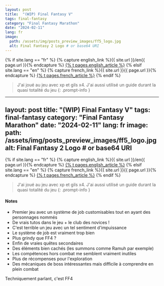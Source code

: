 ```yaml
---
layout: post
title:  "(WIP) Final Fantasy V"
tags: final-fantasy
category: "Final Fantasy Marathon"
date: "2024-02-11"
lang: fr
image:
  path: /assets/img/posts_preview_images/ff5_logo.jpg
  alt: Final Fantasy 2 Logo # or base64 URI
---
```


{% if site.lang == "fr" %}
  {% capture english_link %}{{ site.url }}/en{{ page.url }}{% endcapture %}
  <a href="{{ english_link }}" >{% t pages.english_article %}</a>
{% elsif site.lang == "en" %}
  {% capture french_link  %}{{ site.url }}{{ page.url }}{% endcapture %}
 <a href="{{ french_link }}" >{% t pages.french_article %}</a>
{% endif %}

> J'ai joué au jeu avec xp et gils x4. J'ai aussi utilisé un guide durant la quasi totalité du jeu
{: .prompt-info }
---
layout: post
title:  "(WIP) Final Fantasy V"
tags: final-fantasy
category: "Final Fantasy Marathon"
date: "2024-02-11"
lang: fr
image:
  path: /assets/img/posts_preview_images/ff5_logo.jpg
  alt: Final Fantasy 2 Logo # or base64 URI
---

{% if site.lang == "fr" %}
  {% capture english_link %}{{ site.url }}/en{{ page.url }}{% endcapture %}
  <a href="{{ english_link }}" >{% t pages.english_article %}</a>
{% elsif site.lang == "en" %}
  {% capture french_link  %}{{ site.url }}{{ page.url }}{% endcapture %}
 <a href="{{ french_link }}" >{% t pages.french_article %}</a>
{% endif %}

> J'ai joué au jeu avec xp et gils x4. J'ai aussi utilisé un guide durant la quasi totalité du jeu
{: .prompt-info }

#### Notes

- Premier jeu avec un système de job customisables tout en ayant des personnages nommés
- De vrais tutos dans le jeu + le club des novices !  
- C'est terrible un jeu avec un tel sentiment d'impuissance
- Le système de job est vraiment trop bien
- Plus grindy que FF4 ? 
- Enfin de vraies quêtes secondaires
- Des éléments bien cachés (les summons comme Ramuh par exemple)
- Les compétences hors combat me semblent vraiment inutiles
- Plus de récompenses pour l'exploration
- Des mécaniques de boss intéressantes mais difficile à comprendre en plein combat

Techniquement parlant, c'est FF4